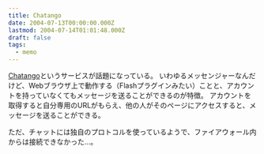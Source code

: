 ```yaml
---
title: Chatango
date: 2004-07-13T00:00:00.000Z
lastmod: 2004-07-14T01:01:48.000Z
draft: false
tags:
  - memo
---
```


[Chatango](http://www.chatango.com/)というサービスが話題になっている。 いわゆるメッセンジャーなんだけど、Webブラウザ上で動作する（Flashプラグインみたい）ことと、アカウントを持っていなくてもメッセージを送ることができるのが特徴。 アカウントを取得すると自分専用のURLがもらえ、他の人がそのページにアクセスすると、メッセージを送ることができる。

ただ、チャットには独自のプロトコルを使っているようで、ファイアウォール内からは接続できなかった…。
